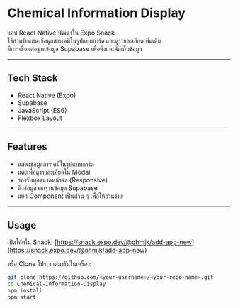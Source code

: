 # Chemical Information Display

แอป React Native พัฒนาใน Expo Snack  
ใช้สำหรับแสดงข้อมูลสารเคมีในรูปแบบการ์ด และดูรายละเอียดเพิ่มเติม  
มีการเชื่อมต่อฐานข้อมูล Supabase เพื่อดึงและจัดเก็บข้อมูล

---

## Tech Stack
- React Native (Expo)
- Supabase
- JavaScript (ES6)
- Flexbox Layout

---

## Features
- แสดงข้อมูลสารเคมีในรูปแบบการ์ด
- แตะเพื่อดูรายละเอียดใน Modal
- รองรับทุกขนาดหน้าจอ (Responsive)
- ดึงข้อมูลจากฐานข้อมูล Supabase
- แยก Component เป็นส่วน ๆ เพื่อให้อ่านง่าย

---

## Usage
เปิดโค้ดใน Snack:
[https://snack.expo.dev/@ohmjk/add-app-new](https://snack.expo.dev/@ohmjk/add-app-new)

หรือ Clone โปรเจกต์มารันในเครื่อง:

```bash
git clone https://github.com/<your-username>/<your-repo-name>.git
cd Chemical-Information-Display
npm install
npm start
